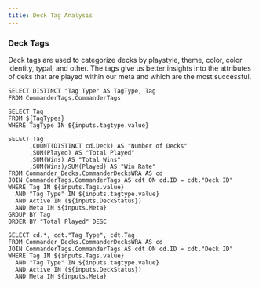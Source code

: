 ```yaml
---
title: Deck Tag Analysis
---
```


### Deck Tags

Deck tags are used to categorize decks by playstyle, theme, color, color identity, typal, and other. The tags give us better insights into the attributes of deks that are played within our meta and which are the most successful.

```TagTypes
SELECT DISTINCT "Tag Type" AS TagType, Tag
FROM CommanderTags.CommanderTags
```

```Tags
SELECT Tag
FROM ${TagTypes} 
WHERE TagType IN ${inputs.tagtype.value}
```

```TagStats
SELECT Tag
      ,COUNT(DISTINCT cd.Deck) AS "Number of Decks"
      ,SUM(Played) AS "Total Played"
      ,SUM(Wins) AS "Total Wins"
      ,SUM(Wins)/SUM(Played) AS "Win Rate"
FROM Commander_Decks.CommanderDecksWRA AS cd
JOIN CommanderTags.CommanderTags AS cdt ON cd.ID = cdt."Deck ID"
WHERE Tag IN ${inputs.Tags.value}
  AND "Tag Type" IN ${inputs.tagtype.value}
  AND Active IN (${inputs.DeckStatus})
  AND Meta IN ${inputs.Meta}
GROUP BY Tag
ORDER BY "Total Played" DESC
```

```DeckWithTags
SELECT cd.*, cdt."Tag Type", cdt.Tag
FROM Commander_Decks.CommanderDecksWRA AS cd
JOIN CommanderTags.CommanderTags AS cdt ON cd.ID = cdt."Deck ID"
WHERE Tag IN ${inputs.Tags.value}
  AND "Tag Type" IN ${inputs.tagtype.value}
  AND Active IN (${inputs.DeckStatus})
  AND Meta IN ${inputs.Meta}
```
<ButtonGroup name=Meta>
    <ButtonGroupItem valueLabel="All" value="('BMT', 'SevensOnly')" default/>
    <ButtonGroupItem valueLabel="Bigly Magic Time" value="('BMT')"/>
    <ButtonGroupItem valueLabel="7's Only" value="('SevensOnly')"/>
</ButtonGroup>
<ButtonGroup name=DeckStatus>
    <ButtonGroupItem valueLabel="All" value="0,1" default/>
    <ButtonGroupItem valueLabel="Active" value="1" />
    <ButtonGroupItem valueLabel="Inactive" value="0"/>
</ButtonGroup>
<Dropdown data={TagTypes} 
    name=tagtype
    value=TagType
    multiple=true
    selectAllByDefault=true
/>
<Dropdown data={Tags} 
    name=Tags 
    value=Tag
    multiple=true
    selectAllByDefault=true
/>

<DataTable data={TagStats} search=true>
    <Column id=Tag/>
    <Column id="Number of Decks" contentType=bar/>
    <Column id="Total Played" contentType=bar/>
    <Column id="Total Wins" contentType=bar/>
    <Column id="Win Rate" fmt = "##.0%" contentType=colorscale colorScale={['#ce5050','white','#6db678']} align=center/>
</DataTable>

<DataTable data={DeckWithTags} search=true>
    <Column id=Deck/>
    <Column id=Owner/>
    <Column id="Tag Type"/>
    <Column id=Tag/>
    <Column id=Played/>
    <Column id=Wins/>
    <Column id="Win Rate" fmt = "##.0%"/>
    <Column id=Elo/>
    <Column id=WRA/>
    <Column id=STR/>
    <Column id="Bayes STR"/>
    <Column id="Norm Bayes STR"/>
    <Column id=Active/>
</DataTable>